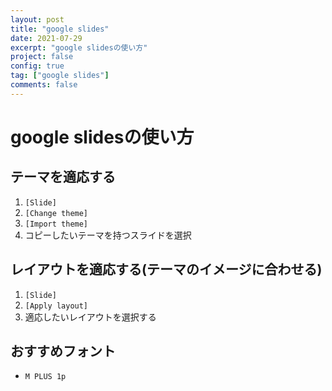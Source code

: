 ```yaml
---
layout: post
title: "google slides"
date: 2021-07-29
excerpt: "google slidesの使い方"
project: false
config: true
tag: ["google slides"]
comments: false
---
```


# google slidesの使い方

## テーマを適応する
 1. `[Slide]`
 2. `[Change theme]`
 3. `[Import theme]`
 4. コピーしたいテーマを持つスライドを選択

## レイアウトを適応する(テーマのイメージに合わせる)
 1. `[Slide]`
 2. `[Apply layout]`
 3. 適応したいレイアウトを選択する

## おすすめフォント
 - `M PLUS 1p`

